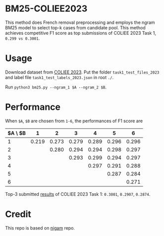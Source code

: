 # BM25-COLIEE2023
This method does French removal preprocessing and employs the ngram BM25 model to select top-k cases from candidate pool. This method achieves competitive F1 score as top submissions of COLIEE 2023 Task 1, `0.299 vs 0.3001`.

# Usage
Download dataset from [COLIEE 2023](https://sites.ualberta.ca/~rabelo/COLIEE2023/).
Put the folder `task1_test_files_2023` and label file `task1_test_labels_2023.json` in root `./`.

Run `python3 bm25.py --ngram_1 $A --ngram_2 $B`.

# Performance
When `$A`, `$B` are chosen from `1-6`, the performances of F1 score are

$A \ $B | 1 | 2 | 3 | 4 | 5 | 6 |
--------- | --------|--------| --------| --------| --------| --------|
1 | 0.219 | 0.273 | 0.279 | 0.289 | 0.296 | 0.296 |
2 |       | 0.280 | 0.294 | 0.294 | 0.298 | 0.297 |
3 |       |       | 0.293 | 0.299 | 0.294 | 0.297 |
4 |       |       |       | 0.297 | 0.291 | 0.288 |
5 |       |       |       |       | 0.287 | 0.284 |
6 |       |       |       |       |       | 0.271 |

Top-3 submitted [results](https://sites.ualberta.ca/~rabelo/COLIEE2023/task1_results.html) of COLIEE 2023 Task 1: `0.3001`, `0.2907`, `0.2874`.

# Credit
This repo is based on [nigam](https://github.com/ShubhamKumarNigam/COLIEE-22) repo.